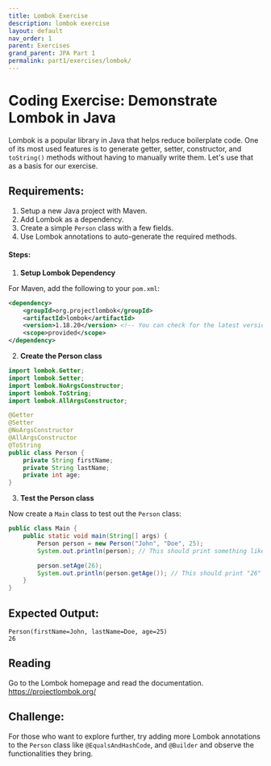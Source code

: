 ```yaml
---
title: Lombok Exercise
description: lombok exercise
layout: default
nav_order: 1
parent: Exercises
grand_parent: JPA Part 1
permalink: part1/exercises/lombok/
---
```


# Coding Exercise: Demonstrate Lombok in Java

Lombok is a popular library in Java that helps reduce boilerplate code. One of its most used features is 
to generate getter, setter, constructor, and `toString()` methods without having to manually write them. 
Let's use that as a basis for our exercise.

## Requirements:
1. Setup a new Java project with Maven.
2. Add Lombok as a dependency.
3. Create a simple `Person` class with a few fields.
4. Use Lombok annotations to auto-generate the required methods.

#### Steps:

1. **Setup Lombok Dependency**

For Maven, add the following to your `pom.xml`:
```xml
<dependency>
    <groupId>org.projectlombok</groupId>
    <artifactId>lombok</artifactId>
    <version>1.18.20</version> <!-- You can check for the latest version on Maven Central -->
    <scope>provided</scope>
</dependency>
```

2. **Create the Person class**

```java
import lombok.Getter;
import lombok.Setter;
import lombok.NoArgsConstructor;
import lombok.ToString;
import lombok.AllArgsConstructor;

@Getter
@Setter
@NoArgsConstructor
@AllArgsConstructor
@ToString
public class Person {
    private String firstName;
    private String lastName;
    private int age;
}
```

3. **Test the Person class**

Now create a `Main` class to test out the `Person` class:
```java
public class Main {
    public static void main(String[] args) {
        Person person = new Person("John", "Doe", 25);
        System.out.println(person); // This should print something like "Person(firstName=John, lastName=Doe, age=25)"

        person.setAge(26);
        System.out.println(person.getAge()); // This should print "26"
    }
}
```

## Expected Output:
```
Person(firstName=John, lastName=Doe, age=25)
26
```

## Reading

Go to the Lombok homepage and read the documentation. https://projectlombok.org/

## Challenge:
For those who want to explore further, try adding more Lombok annotations to the `Person` class like `@EqualsAndHashCode`, and `@Builder` and observe the functionalities they bring.
